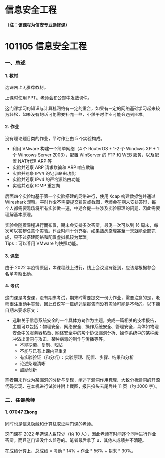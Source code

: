 # 信息安全工程

**（注：该课程为信安专业选修课）**

# 101105 信息安全工程

### 一、总述

#### 1. 教材

选课网上无推荐教材。

上课时使用 PPT。老师会在公邮中发放课件。  
  
这门课学习的知识与计算机网络有一定的重合，如果有一定的网络基础学习起来较为轻松，如果没有的话可能需要补充一些，不然平时作业可能会遇到困难。

#### 2. 作业

没有理论题目类的作业，平时作业由 5 个实验构成。 

* 利用 VMware 构建一个简单网络（4 个 RouterOS + 1-2 个 Windows XP + 1 个 Windows Server 2003），配置 WinServer 的 FTP 和 WEB 服务，以及配置 NAT/代理 ARP 等    
* 实验并观察 ARP 请求欺骗和 ARP 响应欺骗  
* 实验并观察 IPv4 的记录路由功能  
* 实验并观察 IPv4 的严格源路由功能  
* 实验并观察 ICMP 重定向  

后面四个实验均基于第一个实验搭建的网络进行，使用 Xcap 构建数据包并通过 Wireshark 观察。平时作业不需要提交报告或截图，老师会在期末安排答辩，每个人都需要现场将所有实验做一遍，中途会提一些涉及实验原理的问题，因此需要理解基本原理。  
  
实验会随着课程进行而布置，期末会安排多次答辩，最晚一次可以到 16 周末，每次可以答辩任意个实验。作业时间十分充裕，如果熟悉原理甚至一天就能全部完成，只不过搭建网络和配置虚拟机较为繁琐。  
Tips：可以善用 VMware 的快照功能。  

#### 3. 课堂

由于 2022 年疫情原因，本课程线上进行，线上会议没有签到，应该是根据参会名单考察出勤。  

#### 4. 考试

这门课是考查课，没有期末考试，期末时需要提交一份大作业，需要注意的是，老师很注重动手实验，因此仅仅写一篇综述型报告而没有实验可能是不够的。以下摘自期末要求原文：  
* 选取关于信息系统安全的一个具体方向作为主题，完成一篇相关的技术报告，主题可以包括：物理安全、网络安全、操作系统安全、管理安全，具体如物理安全中的服务器热备、网络安全中的某个协议漏洞分析、操作系统中的某种缓冲溢出漏洞与攻击、某种病毒的制作与传播等等。  
  * 不能抄袭、复制、粘贴
  * 不能与已有上课内容重复
  * 有实验验证（和分析）：实验原理、配置、步骤、结果和分析
  * 论述条理清晰
  * 鼓励创新  

笔者期末作业为某漏洞的分析与复现，阐述了漏洞作用机理、大致分析漏洞的开源代码实现、在本机进行试验并附上截图，报告掐头去尾后共 11 页（约 2000 字）。

### 二、任课教师

#### 1. 07047 Zhong

同时也是信息隐藏和计算机取证两门课的老师。

这门课在 2022 年选课人数较少（约 10 人），因此老师有时间逐个同学进行作业答辩。而且这门课没什么好卷的。笔者最后拿了 u，其他人成绩并不清楚。

在成绩计算上，总成绩 = 考勤 * 14% + 作业 * 56% + 期末 * 30%。  
